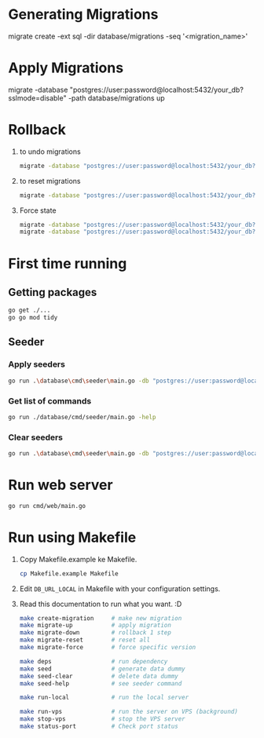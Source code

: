 # Generating Migrations
migrate create -ext sql -dir database/migrations -seq '<migration_name>'

# Apply Migrations
migrate -database "postgres://user:password@localhost:5432/your_db?sslmode=disable" -path database/migrations up 

# Rollback
1. to undo migrations
   ```bash
   migrate -database "postgres://user:password@localhost:5432/your_db?sslmode=disable" -path database/migrations down 1
   ```

2. to reset migrations
   ```bash
   migrate -database "postgres://user:password@localhost:5432/your_db?sslmode=disable" -path database/migrations down
   ```

3. Force state
   ```bash
   migrate -database "postgres://user:password@localhost:5432/your_db?sslmode=disable" -path database/migrations force 0
   migrate -database "postgres://user:password@localhost:5432/your_db?sslmode=disable" -path database/migrations force 1
   ```

# First time running
## Getting packages
```bash
go get ./...
go go mod tidy
```
## Seeder
### Apply seeders
```bash
go run .\database\cmd\seeder\main.go -db "postgres://user:password@localhost:5432/your_db?sslmode=disable"
```
### Get list of commands
```bash
go run ./database/cmd/seeder/main.go -help
```
### Clear seeders
```bash
go run .\database\cmd\seeder\main.go -db "postgres://user:password@localhost:5432/your_db?sslmode=disable" -clear
```

# Run web server

```bash
go run cmd/web/main.go
```

# Run using Makefile

1. Copy Makefile.example ke Makefile.

   ```bash
   cp Makefile.example Makefile
   ```

2. Edit `DB_URL_LOCAL` in Makefile with your configuration settings.

3. Read this documentation to run what you want. :D

   ```bash
   make create-migration     # make new migration
   make migrate-up           # apply migration
   make migrate-down         # rollback 1 step
   make migrate-reset        # reset all
   make migrate-force        # force specific version

   make deps                 # run dependency
   make seed                 # generate data dummy
   make seed-clear           # delete data dummy
   make seed-help            # see seeder command

   make run-local            # run the local server

   make run-vps              # run the server on VPS (background)
   make stop-vps             # stop the VPS server
   make status-port          # Check port status
   ```